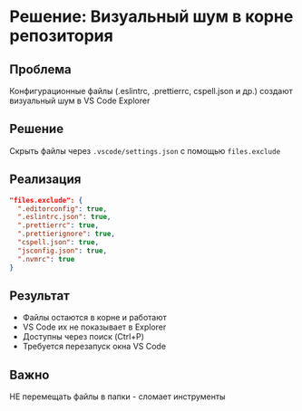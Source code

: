 # Решение: Визуальный шум в корне репозитория

## Проблема
Конфигурационные файлы (.eslintrc, .prettierrc, cspell.json и др.) создают визуальный шум в VS Code Explorer

## Решение
Скрыть файлы через `.vscode/settings.json` с помощью `files.exclude`

## Реализация
```json
"files.exclude": {
  ".editorconfig": true,
  ".eslintrc.json": true,
  ".prettierrc": true,
  ".prettierignore": true,
  "cspell.json": true,
  "jsconfig.json": true,
  ".nvmrc": true
}
```

## Результат
- Файлы остаются в корне и работают
- VS Code их не показывает в Explorer
- Доступны через поиск (Ctrl+P)
- Требуется перезапуск окна VS Code

## Важно
НЕ перемещать файлы в папки - сломает инструменты
